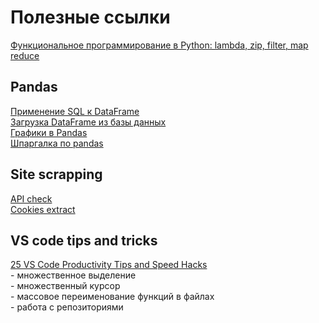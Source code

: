 # Полезные ссылки
[Функциональное программирование в Python: lambda, zip, filter, map reduce](http://pythonicway.com/python-functinal-programming)<br>

## Pandas
[Применение SQL к DataFrame](https://towardsdatascience.com/how-to-use-sql-in-pandas-62d8a0f6341)<br>
[Загрузка DataFrame из базы данных](https://medium.com/analytics-vidhya/importing-data-from-a-mysql-database-into-pandas-data-frame-a06e392d27d7)<br>
[Графики в Pandas](https://python-scripts.com/plot-with-pandas)<br>
[Шпаргалка по pandas](https://habr.com/ru/company/ruvds/blog/494720/)<br>

## Site scrapping
[API check](https://youtu.be/DqtlR0y0suo)<br>
[Cookies extract](https://youtu.be/G7s0eGOaRPE)<br>

## VS code tips and tricks
[25 VS Code Productivity Tips and Speed Hacks](https://youtu.be/ifTF3ags0XI)<br>
    - множественное выделение<br>
    - множественный курсор<br>
    - массовое переименование функций в файлах<br>
    - работа с репозиториями<br>
